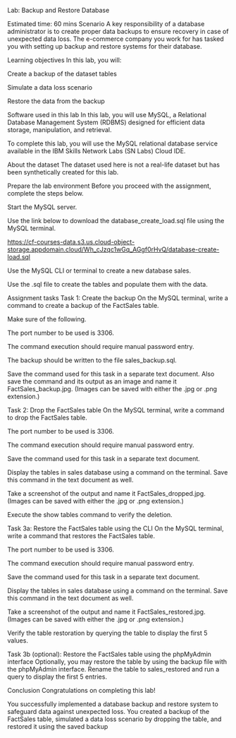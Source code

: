 Lab: Backup and Restore Database

Estimated time: 60 mins
Scenario
A key responsibility of a database administrator is to create proper data backups to ensure recovery in case of unexpected data loss. The e-commerce company you work for has tasked you with setting up backup and restore systems for their database.

Learning objectives
In this lab, you will:

Create a backup of the dataset tables

Simulate a data loss scenario

Restore the data from the backup

Software used in this lab
In this lab, you will use MySQL, a Relational Database Management System (RDBMS) designed for efficient data storage, manipulation, and retrieval.


To complete this lab, you will use the MySQL relational database service available in the IBM Skills Network Labs (SN Labs) Cloud IDE.

About the dataset
The dataset used here is not a real-life dataset but has been synthetically created for this lab.

Prepare the lab environment
Before you proceed with the assignment, complete the steps below.

Start the MySQL server.

Use the link below to download the database_create_load.sql file using the MySQL terminal.

https://cf-courses-data.s3.us.cloud-object-storage.appdomain.cloud/Wh_cJzqc1wGq_AGgf0rHvQ/database-create-load.sql

          

            
            
            
            
          

        
Use the MySQL CLI or terminal to create a new database sales.

Use the .sql file to create the tables and populate them with the data.

Assignment tasks
Task 1: Create the backup
On the MySQL terminal, write a command to create a backup of the FactSales table.

Make sure of the following.

The port number to be used is 3306.

The command execution should require manual password entry.

The backup should be written to the file sales_backup.sql.

Save the command used for this task in a separate text document. Also save the command and its output as an image and name it FactSales_backup.jpg. (Images can be saved with either the .jpg or .png extension.)

Task 2: Drop the FactSales table
On the MySQL terminal, write a command to drop the FactSales table.

The port number to be used is 3306.

The command execution should require manual password entry.

Save the command used for this task in a separate text document.

Display the tables in sales database using a command on the terminal. Save this command in the text document as well.

Take a screenshot of the output and name it FactSales_dropped.jpg. (Images can be saved with either the .jpg or .png extension.)

Execute the show tables command to verify the deletion.

Task 3a: Restore the FactSales table using the CLI
On the MySQL terminal, write a command that restores the FactSales table.

The port number to be used is 3306.

The command execution should require manual password entry.

Save the command used for this task in a separate text document.

Display the tables in sales database using a command on the terminal. Save this command in the text document as well.

Take a screenshot of the output and name it FactSales_restored.jpg. (Images can be saved with either the .jpg or .png extension.)

Verify the table restoration by querying the table to display the first 5 values.

Task 3b (optional): Restore the FactSales table using the phpMyAdmin interface
Optionally, you may restore the table by using the backup file with the phpMyAdmin interface. Rename the table to sales_restored and run a query to display the first 5 entries.

Conclusion
Congratulations on completing this lab!

You successfully implemented a database backup and restore system to safeguard data against unexpected loss. You created a backup of the FactSales table, simulated a data loss scenario by dropping the table, and restored it using the saved backup